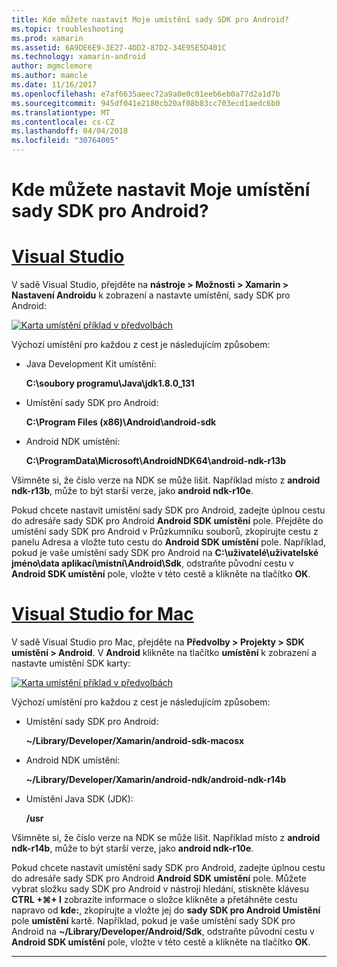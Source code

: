 ```yaml
---
title: Kde můžete nastavit Moje umístění sady SDK pro Android?
ms.topic: troubleshooting
ms.prod: xamarin
ms.assetid: 6A9DE6E9-3E27-4DD2-87D2-34E95E5D401C
ms.technology: xamarin-android
author: mgmclemore
ms.author: mamcle
ms.date: 11/16/2017
ms.openlocfilehash: e7af6635aeec72a9a0e0c01eeb6eb0a77d2a1d7b
ms.sourcegitcommit: 945df041e2180cb20af08b83cc703ecd1aedc6b0
ms.translationtype: MT
ms.contentlocale: cs-CZ
ms.lasthandoff: 04/04/2018
ms.locfileid: "30764005"
---
```

# <a name="where-can-i-set-my-android-sdk-locations"></a>Kde můžete nastavit Moje umístění sady SDK pro Android?

# <a name="visual-studiotabvswin"></a>[Visual Studio](#tab/vswin)

V sadě Visual Studio, přejděte na **nástroje > Možnosti > Xamarin > Nastavení Androidu** k zobrazení a nastavte umístění, sady SDK pro Android:

[![Karta umístění příklad v předvolbách](android-sdk-location-images/win/01-locations-sml.png)](android-sdk-location-images/win/01-locations.png#lightbox)

Výchozí umístění pro každou z cest je následujícím způsobem:

- Java Development Kit umístění: 

    **C:\\soubory programu\\Java\\jdk1.8.0_131**

- Umístění sady SDK pro Android: 

    **C:\\Program Files (x86)\\Android\\android-sdk**

- Android NDK umístění: 

    **C:\\ProgramData\\Microsoft\\AndroidNDK64\\android-ndk-r13b**

Všimněte si, že číslo verze na NDK se může lišit. Například místo z **android ndk-r13b**, může to být starší verze, jako **android ndk-r10e**.

Pokud chcete nastavit umístění sady SDK pro Android, zadejte úplnou cestu do adresáře sady SDK pro Android **Android SDK umístění** pole. Přejděte do umístění sady SDK pro Android v Průzkumníku souborů, zkopírujte cestu z panelu Adresa a vložte tuto cestu do **Android SDK umístění** pole.
Například, pokud je vaše umístění sady SDK pro Android na **C:\\uživatelé\\uživatelské jméno\\data aplikací\\místní\\Android\\Sdk**, odstraňte původní cestu v  **Android SDK umístění** pole, vložte v této cestě a klikněte na tlačítko **OK**.

# <a name="visual-studio-for-mactabvsmac"></a>[Visual Studio for Mac](#tab/vsmac)

V sadě Visual Studio pro Mac, přejděte na **Předvolby > Projekty > SDK umístění > Android**. V **Android** klikněte na tlačítko **umístění** k zobrazení a nastavte umístění SDK karty:

[![Karta umístění příklad v předvolbách](android-sdk-location-images/mac/01-locations-sml.png)](android-sdk-location-images/mac/01-locations.png#lightbox)

Výchozí umístění pro každou z cest je následujícím způsobem:

- Umístění sady SDK pro Android: 

    **~/Library/Developer/Xamarin/android-sdk-macosx**

- Android NDK umístění: 

    **~/Library/Developer/Xamarin/android-ndk/android-ndk-r14b**

- Umístění Java SDK (JDK): 

    **/usr**

Všimněte si, že číslo verze na NDK se může lišit. Například místo z **android ndk-r14b**, může to být starší verze, jako **android ndk-r10e**.

Pokud chcete nastavit umístění sady SDK pro Android, zadejte úplnou cestu do adresáře sady SDK pro Android **Android SDK umístění** pole. Můžete vybrat složku sady SDK pro Android v nástroji hledání, stiskněte klávesu **CTRL +&#8984;+ I** zobrazíte informace o složce klikněte a přetáhněte cestu napravo od **kde:**, zkopírujte a vložte jej do **sady SDK pro Android Umístění** pole **umístění** kartě. Například, pokud je vaše umístění sady SDK pro Android na **~/Library/Developer/Android/Sdk**, odstraňte původní cestu v **Android SDK umístění** pole, vložte v této cestě a klikněte na tlačítko **OK**.

-----
